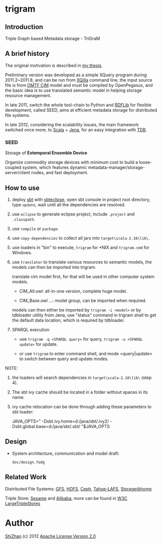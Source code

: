 trigram
=======

Introduction
------------

Triple Graph based Metadata storage - TriGraM

A brief history
---------------

The original motivation is described in
[my thesis](http://cdmd.cnki.com.cn/Article/CDMD-10487-1012268216.htm).

Preliminary version was developed as a simple XQuery program during 2011.2\~2011.8,
and can be run from [XQilla](http://xqilla.sourceforge.net/HomePage) command line,
the input source file is from [DMTF CIM](http://www.dmtf.org/standards/cim) model
and must be compiled by OpenPegasus, and the basic idea is to use translated
semantic model in helping storage resource management.

In late 2011, switch the whole tool-chain to Python and
[RDFLib](https://github.com/RDFLib/rdflib) for flexible development,
called SEED, aims at efficient metadata storage for distributed file
systems.

In late 2012, considering the scalability issues, the main framework
switched once more, to [Scala](http://www.scala-lang.org/) +
[Jena](http://jena.apache.org/), for an easy integration with
[TDB](http://jena.apache.org/documentation/tdb/).

### SEED

Storage of **Extemporal Ensemble Device**

Organize commodity storage devices with minimum cost to build a
loose-coupled system, which features dynamic
metadata-manager/storage-server/client nodes, and fast deployment.

How to use
----------

1.  deploy [sbt](https://github.com/harrah/xsbt/wiki) with
    [sbteclipse](https://github.com/typesafehub/sbteclipse), open sbt
    console in project root directory, type `update`, wait until all the
    dependencies are resolved.

2.  use `eclipse` to generate eclipse project, include `.project` and
    `.classpath`.

3.  use `compile` or `package`.

4.  use `copy-dependencies` to collect all jars into `target\scala-2.10\lib\`.

5.  use loaders in "bin" to execute, `trigram` for \*NIX and
    `trigram.cmd` for Windows.

6.  use `translator` to translate various resources to semantic models,
    the models can then be imported into trigram.

    translate cim model first, for that will be used in other computer system models.

    * CIM_All.owl: all-in-one version, complete huge model.

    * CIM_Base.owl ...: model group, can be imported when required.

    models can then either be imported by `trigram -i <model>`
    or by tdbloader utility from Jena, use "status" command in trigram shell
    to get the default data location, which is required by tdbloader.

7.  SPARQL execution

    * use `trigram -q <SPARQL query>` for query, `trigram -u <SPARQL update>` for update.

    * or use `trigram` to enter command shell, and mode <query|update> to
      switch between query and update modes.

NOTE:

1.  the loaders will search dependencies in `target\scala-2.10\lib\` (step 4).

2.  The sbt ivy cache should be located in a folder without spaces in its name.

3.  ivy cache relocation can be done through adding these parameters to
    sbt loader:

    JAVA\_OPTS=" -Dsbt.ivy.home=d:/java/sbt/.ivy2/
    -Dsbt.global.base=d:/java/sbt/.sbt/ "\$JAVA\_OPTS

Design
------

-   System architecture, communication and model draft:

    `doc/design.fodg`

Related Work
------------

Distributed File Systems: [GFS](http://labs.google.com/papers/gfs.html),
[HDFS](http://hadoop.apache.org/index.html), [Ceph](http://ceph.com/),
[Tahoe-LAFS](https://tahoe-lafs.org/trac/tahoe-lafs),
[Storage@home](http://cs.stanford.edu/people/beberg/Storage@home2007.pdf)

Triple Store: [Sesame](http://www.openrdf.org/) and
[Alibaba](http://www.openrdf.org/alibaba.jsp), more can be found in [W3C
LargeTripleStores](http://www.w3.org/wiki/LargeTripleStores)

Author
======

[ShiZhan](http://shizhan.github.com/) (c) 2012 [Apache License Version
2.0](http://www.apache.org/licenses/)
